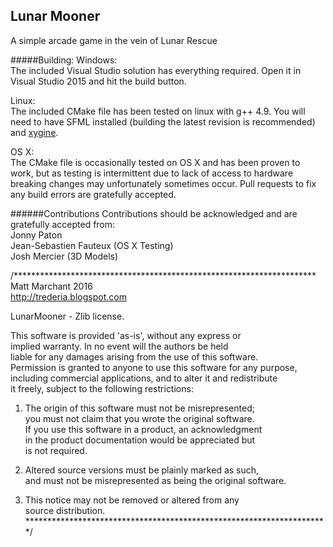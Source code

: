 Lunar Mooner
------------

A simple arcade game in the vein of Lunar Rescue

#####Building:
Windows:  
The included Visual Studio solution has everything required. Open it in
Visual Studio 2015 and hit the build button.

Linux:  
The included CMake file has been tested on linux with g++ 4.9. You will
need to have SFML installed (building the latest revision is recommended)
and [xygine](https://github.com/fallahn/xygine/wiki/Building).

OS X:  
The CMake file is occasionally tested on OS X and has been proven to work,
but as testing is intermittent due to lack of access to hardware breaking
changes may unfortunately sometimes occur. Pull requests to fix any build
errors are gratefully accepted.

######Contributions
Contributions should be acknowledged and are gratefully accepted from:  
Jonny Paton  
Jean-Sebastien Fauteux (OS X Testing)  
Josh Mercier (3D Models)  



/*********************************************************************  
Matt Marchant 2016  
http://trederia.blogspot.com  

LunarMooner - Zlib license.  

This software is provided 'as-is', without any express or  
implied warranty. In no event will the authors be held  
liable for any damages arising from the use of this software.  
Permission is granted to anyone to use this software for any purpose,  
including commercial applications, and to alter it and redistribute  
it freely, subject to the following restrictions:  

1. The origin of this software must not be misrepresented;  
you must not claim that you wrote the original software.  
If you use this software in a product, an acknowledgment  
in the product documentation would be appreciated but  
is not required.  

2. Altered source versions must be plainly marked as such,  
and must not be misrepresented as being the original software.  
3. This notice may not be removed or altered from any  
source distribution.  
*********************************************************************/  

